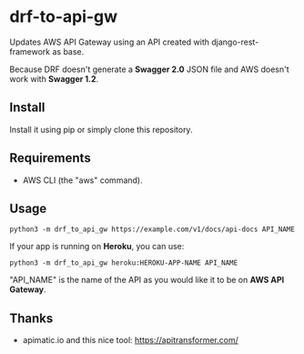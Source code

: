 # drf-to-api-gw

Updates AWS API Gateway using an API created with django-rest-framework as base.

Because DRF doesn't generate a **Swagger 2.0** JSON file and AWS doesn't work with **Swagger 1.2**.

## Install

Install it using pip or simply clone this repository.

## Requirements

 * AWS CLI (the "aws" command).

## Usage

    python3 -m drf_to_api_gw https://example.com/v1/docs/api-docs API_NAME

If your app is running on **Heroku**, you can use:

    python3 -m drf_to_api_gw heroku:HEROKU-APP-NAME API_NAME


"API_NAME" is the name of the API as you would like it to be on **AWS API Gateway**.


## Thanks

 * apimatic.io and this nice tool: https://apitransformer.com/
